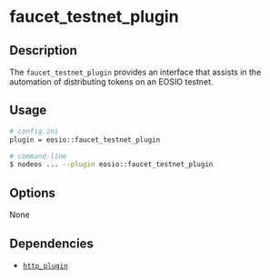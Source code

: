 # faucet_testnet_plugin

## Description

The `faucet_testnet_plugin` provides an interface that assists in the automation of distributing tokens on an EOSIO testnet.

## Usage

```sh
# config.ini
plugin = eosio::faucet_testnet_plugin

# command-line
$ nodeos ... --plugin eosio::faucet_testnet_plugin
```

## Options

None

## Dependencies

* [`http_plugin`](../http_plugin/index.md)
